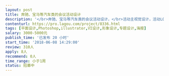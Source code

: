 ```yaml
---                
layout: post       
title: 奔驰、宝马等汽车类的会议活动设计           
description: '</br>奔驰、宝马等汽车类的会议活动设计，</br>活动主视觉设计，活动LOGO设计，其它活动物料延展设计，区域模块互动活动设计。</br>个人和团队都OK</br>'     
contenturl: https://pro.lagou.com/project/8336.html      
tags: [平面设计,Photoshop,illustrator,VI设计,形象设计,专题设计,海报]            
salary: 3000-5000元          
publish_time: '已发布 20 小时'         
start_time: '2018-06-08 14:29:00'           
review: 310人                   
apply: 8人                   
recommend: 0人                   
time_range: 小于1周              
status: 招募中                  
---                 
```

